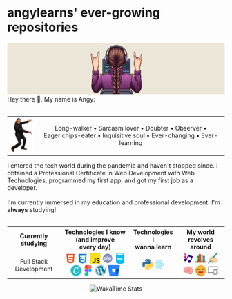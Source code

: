 <main class="container">
    <h1>angylearns' ever-growing repositories</h1>
        <img src="img/header4.png">
    <section>
        Hey there 🤘. My name is Angy: <br><br>
        <table align="center">
            <tr>
                <td><img src="img/willsmith.png" width="60px"></td>
                <td align="center">Long-walker • Sarcasm lover • Doubter • Observer •<br> Eager chips-eater • Inquisitive soul • Ever-changing • Ever-learning</td>
            </tr>
        </table>
        I entered the tech world during the pandemic and haven't stopped since. I obtained a Professional Certificate in Web Development with Web Technologies, programmed my first app, and got my first job as a developer. 
        <br><br>
        I'm currently immersed in my education and professional development. I'm <strong>always</strong> studying!
    </section><br>
        <table align="center">
            <tr>
                <th>Currently studying</th>
                <th>Technologies I know (and improve <br> every day)</th>
                <th>Technologies I<br>wanna learn</th>
                <th>My world revolves around</th>
            </tr>
            <tr>
                <td align="center">Full Stack Development</td>
                <td align="center">
                    <img src="img/icons/html.svg" style="height: 25px;">
                    <img src="img/icons/css.svg" style="height: 25px;">
                    <img src="img/icons/js.svg" style="height: 25px;">
                    <img src="img/icons/php.svg" style="height: 25px;">
                    <img src="img/icons/sql.svg" style="height: 25px;">
                    <img src="img/icons/canva.svg" style="height: 25px;">
                    <img src="img/icons/figma.svg" style="height: 25px;">
                    <img src="img/icons/wp.svg" style="height: 25px;">
                    <img src="img/icons/bitbucket.svg" style="height: 25px;">
                </td>
                <td align="center">
                    <img src="img/icons/python.svg" style="height: 25px;">
                    <img src="img/icons/react.svg" style="height: 25px;">
                </td>
                <td align="center">
                    <img src="img/icons/music.svg" style="height: 25px;">
                    <img src="img/icons/books.svg" style="height: 25px;">
                    <img src="img/icons/writing.svg" style="height: 25px;">
                    <img src="img/icons/brain.svg" style="height: 25px;">
                    <img src="img/icons/laughing.svg" style="height: 25px;">
                    <img src="img/icons/devices.svg" style="height: 25px;">
                </td>
            </tr>
        </table>
    </section>
    <div align="center"><img src="https://github-readme-stats.vercel.app/api/wakatime?username=angylearns&layout=compact&custom_title=How%20obsessed%20I've%20been%20with%20coding%20in%20the%20last%207%20days&theme=highcontrast" alt="WakaTime Stats" width="600px"></div>
</main>
